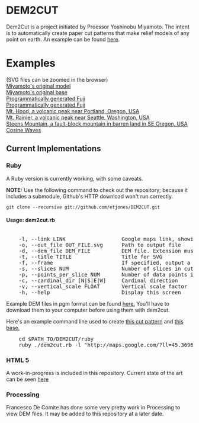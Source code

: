 # DEM2CUT

Dem2Cut is a project initiated by Proessor Yoshinobu Miyamoto.  The intent is to automatically create paper cut patterns that make relief models of any point on earth.  An example can be found [here](http://www.flickr.com/photos/yoshinobu_miyamoto/6713516087/in/photostream/ "Mt. Fuji Papercut").

# Examples 
(SVG files can be zoomed in the browser)  
[Miyamoto's original model](DEM2CUT/examples/fuji-model-full-mt-1.pdf)  
[Miyamoto's original base](DEM2CUT/examples/fuji-model-full-base-simple.pdf)  
[Programmatically generated Fuji](DEM2CUT/examples/fuji_1.svg)  
[Programmatically generated Fuji](DEM2CUT/examples/fuji_1_frame.svg)  
[Mt. Hood, a volcanic peak near Portland, Oregon, USA](DEM2CUT/examples/hood_1.svg)  
[Mt. Rainier, a volcanic peak near Seattle, Washington, USA](DEM2CUT/examples/rainier_1.svg)  
[Steens Mountain, a fault-block mountain in barren land in SE Oregon, USA](DEM2CUT/examples/steens_1.svg)  
[Cosine Waves](DEM2CUT/examples/cosine_1.svg)  

## Current Implementations

### Ruby
A Ruby version is currently working, with some caveats.  

**NOTE:** Use the following command to check out the repository; because it 
includes a submodule, Github's HTTP download won't run correctly.  

    git clone --recursive git://github.com/etjones/DEM2CUT.git

#### Usage: dem2cut.rb  
<pre>

    -l, --link LINK                  Google maps link, showing an area within a single 1x1 degree square  
    -o, --out_file OUT_FILE.svg      Path to output file    
    -d, --dem_file DEM_FILE          DEM file. Extension must be one of [.hgt, .pgm, .asc]  
    -t, --title TITLE                Title for SVG  
    -f, --frame                      If specified, output a second image for use as the frame for the cut pattern  
    -s, --slices NUM                 Number of slices in cut pattern  
    -p, --points_per_slice NUM       Number of data points in each slice  
    -c, --cardinal_dir [N|S|E|W]     Cardinal direction  
    -v, --vertical_scale FLOAT       Vertical scale factor  
    -h, --help                       Display this screen  
</pre>

Example DEM files in pgm format can be found [here.](http://etjones.webfactional.com/DEM2CUT/dems/ASTGTM2/)
You'll have to download them to your computer before using them with dem2cut.  

Here's an example command line used to create [this cut pattern](http://etjones.webfactional.com/DEM2CUT/examples/cli_cut.svg)
 and [this base.](http://etjones.webfactional.com/DEM2CUT/examples/cli_cut_frame.svg)  
 
<pre>
    cd $PATH_TO/DEM2CUT/ruby
    ruby ./dem2cut.rb -l "http://maps.google.com/?ll=45.369635,-121.698475&spn=0.081885,0.11982&z=13&vpsrc=6" -d "$HOME/Desktop/ASTGTM2_N45W122_dem.pgm" -o "$HOME/Desktop/cli_cut.svg" -f -t "Mt. Hood"
</pre>
### HTML 5
A work-in-progress is included in this repository. Current state of the art can be seen [here](http://etjones.webfactional.com/DEM2CUT/web/dem2cut.html)  

### Processing
Francesco De Comite has done some very pretty work in Processing to view DEM files. It may be added to this repository at a later date.  